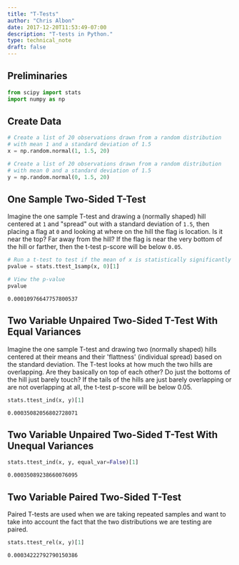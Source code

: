 ```yaml
---
title: "T-Tests"
author: "Chris Albon"
date: 2017-12-20T11:53:49-07:00
description: "T-tests in Python."
type: technical_note
draft: false
---
```

## Preliminaries


```python
from scipy import stats
import numpy as np
```

## Create Data


```python
# Create a list of 20 observations drawn from a random distribution 
# with mean 1 and a standard deviation of 1.5
x = np.random.normal(1, 1.5, 20)

# Create a list of 20 observations drawn from a random distribution 
# with mean 0 and a standard deviation of 1.5
y = np.random.normal(0, 1.5, 20)
```

## One Sample Two-Sided T-Test

Imagine the one sample T-test and drawing a (normally shaped) hill centered at `1` and "spread" out with a standard deviation of `1.5`, then placing a flag at `0` and looking at where on the hill the flag is location. Is it near the top? Far away from the hill? If the flag is near the very bottom of the hill or farther, then the t-test p-score will be below `0.05`.


```python
# Run a t-test to test if the mean of x is statistically significantly different than 0
pvalue = stats.ttest_1samp(x, 0)[1]

# View the p-value
pvalue
```




    0.00010976647757800537



## Two Variable Unpaired Two-Sided T-Test With Equal Variances

Imagine the one sample T-test and drawing two (normally shaped) hills centered at their means and their 'flattness' (individual spread) based on the standard deviation. The T-test looks at how much the two hills are overlapping. Are they basically on top of each other? Do just the bottoms of the hill just barely touch? If the tails of the hills are just barely overlapping or are not overlapping at all, the t-test p-score will be below 0.05.


```python
stats.ttest_ind(x, y)[1]
```




    0.00035082056802728071



## Two Variable Unpaired Two-Sided T-Test With Unequal Variances


```python
stats.ttest_ind(x, y, equal_var=False)[1]
```




    0.00035089238660076095



## Two Variable Paired Two-Sided T-Test

Paired T-tests are used when we are taking repeated samples and want to take into account the fact that the two distributions we are testing are paired.


```python
stats.ttest_rel(x, y)[1]
```




    0.00034222792790150386


